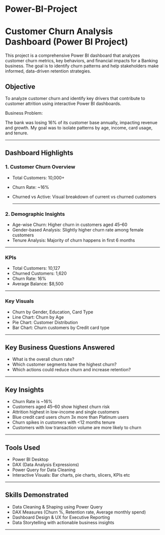 # Power-BI-Project


# Customer Churn Analysis Dashboard (Power BI Project)

This project is a comprehensive Power BI dashboard that analyzes customer churn metrics, key behaviors, and financial impacts for a Banking business. The goal is to identify churn patterns and help stakeholders make informed, data-driven retention strategies.

##  Objective
To analyze customer churn and identify key drivers that contribute to customer attrition using interactive Power BI dashboards.

Business Problem:

The bank was losing 16% of its customer base annually, impacting revenue and growth. My goal was to isolate patterns by age, income, card usage, and tenure.

-------------------------------------------------------------------------------------------------------------------------------------------------------------

## Dashboard Highlights
### 1. Customer Churn Overview
- Total Customers: 10,000+
- Churn Rate: ~16%
- Churned vs Active: Visual breakdown of current vs churned customers

  -------------------------------------------------------------------------

### 2. Demographic Insights
- Age-wise Churn: Higher churn in customers aged 45–60
- Gender-based Analysis: Slightly higher churn rate among female customers
- Tenure Analysis: Majority of churn happens in first 6 months

---------------------------------------------------------------------------

### KPIs
- Total Customers: 10,127
- Churned Customers: 1,620
- Churn Rate: 16%
- Average Balance: $8,500

---------------------------------------------------------------------------

### Key Visuals
- Churn by Gender, Education, Card Type
- Line Chart: Churn by Age
- Pie Chart: Customer Distribution
- Bar Chart: Churn customers by Credit card type

---------------------------------------------------------------------------

## Key Business Questions Answered
- What is the overall churn rate?
- Which customer segments have the highest churn?
- Which actions could reduce churn and increase retention?

---------------------------------------------------------------------------

##  Key Insights
- Churn Rate is ~16%
- Customers aged 45–60 show highest churn risk
- Attrition highest in low-income and single customers
- Blue credit card users churn 3x more than Platinum users
- Churn spikes in customers with <12 months tenure
- Customers with low transaction volume are more likely to churn 

--------------------------------------------------------------------------

## Tools Used
- Power BI Desktop
- DAX (Data Analysis Expressions)
- Power Query for Data Cleaning
- Interactive Visuals: Bar charts, pie charts, slicers, KPIs etc

-------------------------------------------------------------------------

## Skills Demonstrated
- Data Cleaning & Shaping using Power Query
- DAX Measures (Churn %, Retention rate, Average monthly spend)
- Dashboard Design & UX for Executive Reporting
- Data Storytelling with actionable business insights

------------------------------------------------------------------------

